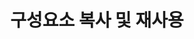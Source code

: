---
layout: default
title: 구성요소 복사 및 재사용
nav_order: 6
permalink: /docs/assemblies/components/copy_and_reuse_components
parent: 구성요소
grand_parent: 조립품
---
